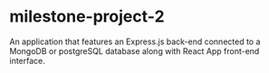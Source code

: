 # milestone-project-2
 An application that features an Express.js back-end connected to a MongoDB or postgreSQL database along with React App front-end interface.
